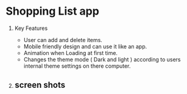 # Shopping List app
 1. Key Features
    - User can add and delete items.
    - Mobile friendly design and can use it like an app.
    - Animation when Loading at first time.
    - Changes the theme mode ( Dark and light ) according to users internal theme settings on there computer.

 2. screen shots
     - 
